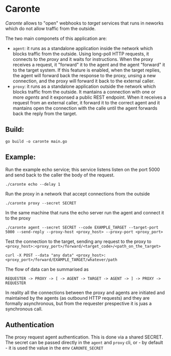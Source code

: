 Caronte
===

*Caronte* allows to "open" webhooks to _target_ services that runs in neworks which do not allow traffic from the outside.

The two main componets of this application are:
- `agent`: it runs as a standalone application inside the network which blocks traffic from the outside. Using long-poll HTTP requests, it connects to the *proxy* and it waits for instructions. When the proxy receives a request, it "forward" it to the agent and the agent "forward" it to the target system. If this feature is enabled, when the target replies, the agent will forward back the response to the proxy, unsing a new connection, and the proxy will forward it back to the external caller.
- `proxy`: it runs as a standalone application outside the network which blocks traffic from the outside. It mantains a connection with one or more *agents* and it exponsed a public REST endpoint. When it receives a request from an external caller, it forward it to the correct agent and it mantains open the connection with the calle until the agent forwards back the reply from the target.

Build:
---

```
go build -o caronte main.go
```

Example:
---

Run the example echo service; this service listens listen on the port 5000 and send back to the caller the body of the request.

```
./caronte echo --delay 1
```

Run the proxy in a network that accept connections from the outside
```
./caronte proxy --secret SECRET
```

In the same machine that runs the echo server run the agent and connect it to the proxy

```
./caronte agent --secret SECRET --code EXAMPLE_TARGET --target-port 5000 --send-reply --proxy-host <proxy_host> --proxy-port <proxy_port>
```

Test the connection to the target, sending any request to the proxy to `<proxy_host>:<proxy_port>/forward/<target_code>/<path_on_the_target>`

```
curl -X POST --data "any data" <proxy_host>:<proxy_port>/forward/EXAMPLE_TARGET/whatever/path
```

The flow of data can be summarised as

```
REQUESTER -> PROXY -> [ -> AGENT -> TARGET -> AGENT -> ] -> PROXY -> REQUESTER
```

In reality all the connections between the proxy and agents are initiated and maintained by the agents (as outbound HTTP requests) and they are formally asynchronous, but from the requester prespective it is juas a synchronous call.


Authentication
---

The proxy request agent authentication. This is done via a shared SECRET. The secret can be passed directly in the `agent` and `proxy` cli, or - by default - it is used the value in the env `CARONTE_SECRET`